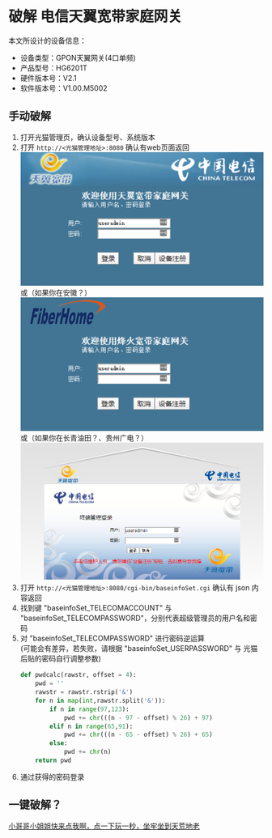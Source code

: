 # 破解 电信天翼宽带家庭网关
本文所设计的设备信息：

* 设备类型：GPON天翼网关(4口单频)
* 产品型号：HG6201T
* 硬件版本号：V2.1
* 软件版本号：V1.00.M5002

## 手动破解
1. 打开光猫管理页，确认设备型号、系统版本
2. 打开 `http://<光猫管理地址>:8080` 确认有web页面返回
   ![光猫管理页](../../.gitbook/assets/telecom-8080page.png)  
   或（如果你在安徽？）  
   ![光猫管理页-Anhui](../../.gitbook/assets/telecom-8080page-AnHui.png)  
   或（如果你在长青油田？、贵州广电？）  
   ![光猫管理页-什么鬼](../../.gitbook/assets/telecom-8080page-what.png)  
3. 打开 `http://<光猫管理地址>:8080/cgi-bin/baseinfoSet.cgi` 确认有 json 内容返回
4. 找到键 "baseinfoSet_TELECOMACCOUNT" 与 "baseinfoSet_TELECOMPASSWORD"，分别代表超级管理员的用户名和密码
5. 对 "baseinfoSet_TELECOMPASSWORD" 进行密码逆运算  
   (可能会有差异，若失败，请根据 "baseinfoSet_USERPASSWORD" 与 光猫后贴的密码自行调整参数)
   ```py
   def pwdcalc(rawstr, offset = 4):
       pwd = ''
       rawstr = rawstr.rstrip('&')
       for n in map(int,rawstr.split('&')):
           if n in range(97,123):
               pwd += chr(((n - 97 - offset) % 26) + 97)
           elif n in range(65,91):
               pwd += chr(((n - 65 - offset) % 26) + 65)
           else:
               pwd += chr(n)
       return pwd
   ```
6. 通过获得的密码登录

## 一键破解？
[小哥哥小姐姐快来点我啊，点一下玩一秒，坐牢坐到天荒地老](hack_telecom.py)